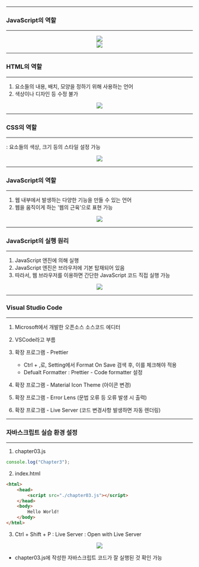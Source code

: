 -----
### JavaScript의 역할
-----
<div align="center">
<img src="https://github.com/user-attachments/assets/0d74e854-630e-4a28-868a-9a2bfab879be">
</div>

<div align="center">
<img src="https://github.com/user-attachments/assets/d1cb6170-b709-425d-9b1c-aa0e8ef0f660">
</div>

-----
### HTML의 역할
-----
1. 요소들의 내용, 배치, 모양을 정하기 위해 사용하는 언어
2. 색상이나 디자인 등 수정 불가
<div align="center">
<img src="https://github.com/user-attachments/assets/14150ee2-c27e-4592-b6a9-e1658c1dfb20">
</div>

-----
### CSS의 역할
-----
: 요소들의 색상, 크기 등의 스타일 설정 가능
<div align="center">
<img src="https://github.com/user-attachments/assets/3bb9f6e1-e91d-4d05-93d5-ddedc2158d49">
</div>

-----
### JavaScript의 역할
-----
1. 웹 내부에서 발생하는 다양한 기능을 만들 수 있는 언어
2. 웹을 움직이게 하는 '웹의 근육'으로 표현 가능
<div align="center">
<img src="https://github.com/user-attachments/assets/ad0fe3d6-2450-4fe2-bdcb-4563939f2cc6">
</div>

-----
### JavaScript의 실행 원리
-----
1. JavaScript 엔진에 의해 실행
2. JavaScript 엔진은 브라우저에 기본 탑재되어 있음
3. 따라서, 웹 브라우저를 이용하면 간단한 JavaScript 코드 직접 실행 가능
<div align="center">
<img src="https://github.com/user-attachments/assets/0e3be55d-9396-4316-b019-965f16a797f1">
</div>

-----
### Visual Studio Code
-----
1. Microsoft에서 개발한 오픈소스 소스코드 에디터
2. VSCode라고 부름
3. 확장 프로그램 - Prettier
   + Ctrl + ,로, Setting에서 Format On Save 검색 후, 이를 체크해야 적용
   + Defualt Formatter : Prettier - Code formatter 설정
  
4. 확장 프로그램 - Material Icon Theme (아이콘 변경)
5. 확장 프로그램 - Error Lens (문법 오류 등 오류 발생 시 출력)
6. 확장 프로그램 - Live Server (코드 변경사항 발생하면 자동 렌더링)

-----
### 자바스크립트 실습 환경 설정
-----
1. chapter03.js
```js
console.log("Chapter3");
```

2. index.html
```html
<html>
    <head>
        <script src="./chapter03.js"></script>
    </head>
    <body>
        Hello World!
    </body>
</html>
```

3. Ctrl + Shift + P : Live Server : Open with Live Server
<div align="center">
<img src="https://github.com/user-attachments/assets/73008645-a033-491b-a323-8fb2d575a1fc">
</div>

  - chapter03.js에 작성한 자바스크립트 코드가 잘 실행된 것 확인 가능
